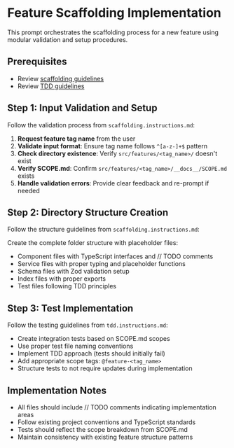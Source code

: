 # Feature Scaffolding Implementation

This prompt orchestrates the scaffolding process for a new feature using modular validation and setup procedures.

## Prerequisites

- Review [scaffolding guidelines](../../.github/instructions/feature/scaffolding.instructions.md)
- Review [TDD guidelines](../../.github/instructions/feature/tdd.instructions.md)

## Step 1: Input Validation and Setup

Follow the validation process from `scaffolding.instructions.md`:

1. **Request feature tag name** from the user
2. **Validate input format**: Ensure tag name follows `^[a-z-]+$` pattern
3. **Check directory existence**: Verify `src/features/<tag_name>/` doesn't exist
4. **Verify SCOPE.md**: Confirm `src/features/<tag_name>/__docs__/SCOPE.md` exists
5. **Handle validation errors**: Provide clear feedback and re-prompt if needed

## Step 2: Directory Structure Creation

Follow the structure guidelines from `scaffolding.instructions.md`:

Create the complete folder structure with placeholder files:
- Component files with TypeScript interfaces and // TODO comments
- Service files with proper typing and placeholder functions
- Schema files with Zod validation setup
- Index files with proper exports
- Test files following TDD principles

## Step 3: Test Implementation

Follow the testing guidelines from `tdd.instructions.md`:

- Create integration tests based on SCOPE.md scopes
- Use proper test file naming conventions
- Implement TDD approach (tests should initially fail)
- Add appropriate scope tags: `@feature-<tag_name>`
- Structure tests to not require updates during implementation

## Implementation Notes

- All files should include // TODO comments indicating implementation areas
- Follow existing project conventions and TypeScript standards
- Tests should reflect the scope breakdown from SCOPE.md
- Maintain consistency with existing feature structure patterns
